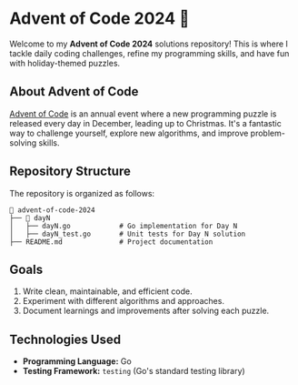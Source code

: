 # Advent of Code 2024 🎄  

Welcome to my **Advent of Code 2024** solutions repository! This is where I tackle daily coding challenges, refine my programming skills, and have fun with holiday-themed puzzles.  

## About Advent of Code

[Advent of Code](https://adventofcode.com/2024) is an annual event where a new programming puzzle is released every day in December, leading up to Christmas. It's a fantastic way to challenge yourself, explore new algorithms, and improve problem-solving skills.  

## Repository Structure

The repository is organized as follows:  

```plaintext
📂 advent-of-code-2024  
├── 📁 dayN   
│   ├── dayN.go            # Go implementation for Day N  
│   ├── dayN_test.go       # Unit tests for Day N solution  
├── README.md              # Project documentation  
```

## Goals

1. Write clean, maintainable, and efficient code.  
2. Experiment with different algorithms and approaches.  
3. Document learnings and improvements after solving each puzzle.  

## Technologies Used

- **Programming Language:** Go  
- **Testing Framework:** `testing` (Go's standard testing library)
